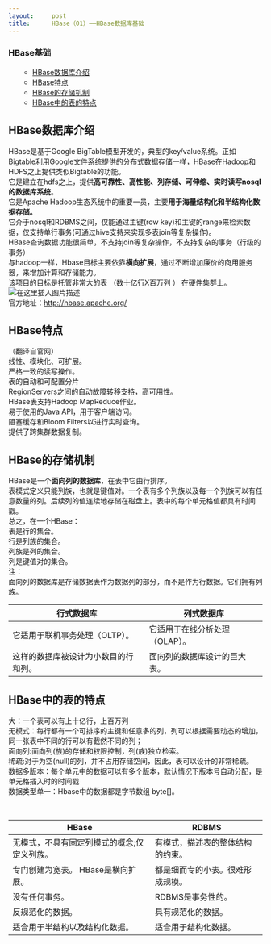 ```yaml
---
layout:     post
title:      HBase（01）——HBase数据库基础
---
```

<div id="article_content" class="article_content clearfix csdn-tracking-statistics" data-pid="blog" data-mod="popu_307" data-dsm="post">
								            <div id="content_views" class="markdown_views prism-atom-one-dark">
							<!-- flowchart 箭头图标 勿删 -->
							<svg xmlns="http://www.w3.org/2000/svg" style="display: none;"><path stroke-linecap="round" d="M5,0 0,2.5 5,5z" id="raphael-marker-block" style="-webkit-tap-highlight-color: rgba(0, 0, 0, 0);"></path></svg>
							<p></p><div class="toc"><h3>HBase基础</h3><ul><ul><li><a href="#HBase_1" rel="nofollow">HBase数据库介绍</a></li><li><a href="#HBase_11" rel="nofollow">HBase特点</a></li><li><a href="#HBase_22" rel="nofollow">HBase的存储机制</a></li><li><a href="#HBase_38" rel="nofollow">HBase中的表的特点</a></li></ul></ul></div><p></p>
<h2><a id="HBase_1"></a>HBase数据库介绍</h2>
<p>HBase是基于Google BigTable模型开发的，典型的key/value系统。正如Bigtable利用Google文件系统提供的分布式数据存储一样，HBase在Hadoop和HDFS之上提供类似Bigtable的功能。<br>
它是建立在hdfs之上，提供<strong>高可靠性、高性能、列存储、可伸缩、实时读写nosql的数据库系统</strong>。<br>
它是Apache Hadoop生态系统中的重要一员，主要<strong>用于海量结构化和半结构化数据存储。</strong><br>
它介于nosql和RDBMS之间，仅能通过主键(row key)和主键的range来检索数据，仅支持单行事务(可通过hive支持来实现多表join等复杂操作)。<br>
HBase查询数据功能很简单，不支持join等复杂操作，不支持复杂的事务（行级的事务）<br>
与hadoop一样，Hbase目标主要依靠<strong>横向扩展</strong>，通过不断增加廉价的商用服务器，来增加计算和存储能力。<br>
该项目的目标是托管非常大的表 （数十亿行X百万列 ） 在硬件集群上。<br>
<img src="https://img-blog.csdn.net/20181003142820937?watermark/2/text/aHR0cHM6Ly9ibG9nLmNzZG4ubmV0L0ZlbmdnbXM=/font/5a6L5L2T/fontsize/400/fill/I0JBQkFCMA==/dissolve/70" alt="在这里插入图片描述"><br>
官方地址：<a href="http://hbase.apache.org/" rel="nofollow">http://hbase.apache.org/</a></p>
<h2><a id="HBase_11"></a>HBase特点</h2>
<p>（翻译自官网）<br>
线性、模块化、可扩展。<br>
严格一致的读写操作。<br>
表的自动和可配置分片<br>
RegionServers之间的自动故障转移支持，高可用性。<br>
HBase表支持Hadoop MapReduce作业。<br>
易于使用的Java API，用于客户端访问。<br>
阻塞缓存和Bloom Filters以进行实时查询。<br>
提供了跨集群数据复制。</p>
<h2><a id="HBase_22"></a>HBase的存储机制</h2>
<p>HBase是一个<strong>面向列的数据库</strong>，在表中它由行排序。<br>
表模式定义只能列族，也就是键值对。一个表有多个列族以及每一个列族可以有任意数量的列。后续列的值连续地存储在磁盘上。表中的每个单元格值都具有时间戳。<br>
总之，在一个HBase：<br>
表是行的集合。<br>
行是列族的集合。<br>
列族是列的集合。<br>
列是键值对的集合。<br>
注：<br>
面向列的数据库是存储数据表作为数据列的部分，而不是作为行数据。它们拥有列族。</p>

<table>
<thead>
<tr>
<th>行式数据库</th>
<th>列式数据库</th>
</tr>
</thead>
<tbody>
<tr>
<td>它适用于联机事务处理（OLTP）。</td>
<td>它适用于在线分析处理（OLAP）。</td>
</tr>
<tr>
<td>这样的数据库被设计为小数目的行和列。</td>
<td>面向列的数据库设计的巨大表。</td>
</tr>
</tbody>
</table><h2><a id="HBase_38"></a>HBase中的表的特点</h2>
<p>大：一个表可以有上十亿行，上百万列<br>
无模式：每行都有一个可排序的主键和任意多的列，列可以根据需要动态的增加，同一张表中不同的行可以有截然不同的列；<br>
面向列:面向列(族)的存储和权限控制，列(族)独立检索。<br>
稀疏:对于为空(null)的列，并不占用存储空间，因此，表可以设计的非常稀疏。<br>
数据多版本：每个单元中的数据可以有多个版本，默认情况下版本号自动分配，是单元格插入时的时间戳<br>
数据类型单一：Hbase中的数据都是字节数组 byte[]。</p>
<br>

<table>
<thead>
<tr>
<th>HBase</th>
<th>RDBMS</th>
</tr>
</thead>
<tbody>
<tr>
<td>无模式，不具有固定列模式的概念;仅定义列族。</td>
<td>有模式，描述表的整体结构的约束。</td>
</tr>
<tr>
<td>专门创建为宽表。 HBase是横向扩展。</td>
<td>都是细而专的小表。很难形成规模。</td>
</tr>
<tr>
<td>没有任何事务。</td>
<td>RDBMS是事务性的。</td>
</tr>
<tr>
<td>反规范化的数据。</td>
<td>具有规范化的数据。</td>
</tr>
<tr>
<td>适合用于半结构以及结构化数据。</td>
<td>适合用于结构化数据。</td>
</tr>
</tbody>
</table>
            </div>
						<link href="https://csdnimg.cn/release/phoenix/mdeditor/markdown_views-9e5741c4b9.css" rel="stylesheet">
                </div>